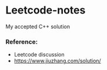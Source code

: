# Leetcode-notes
My accepted C++ solution
### Reference:
 - Leetcode discussion
 - https://www.jiuzhang.com/solution/
